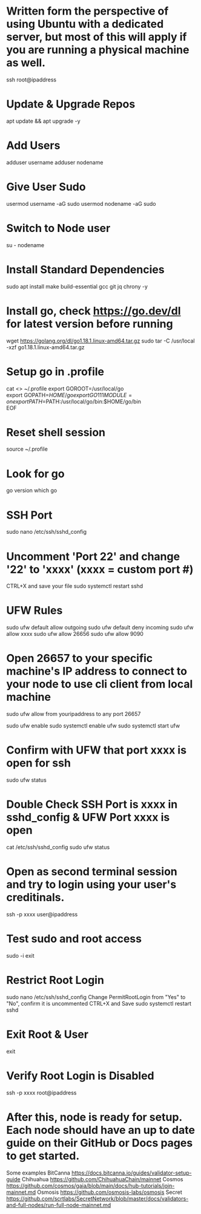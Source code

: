 # Written form the perspective of using Ubuntu with a dedicated server, but most of this will apply if you are running a physical machine as well.
ssh root@ipaddress

# Update & Upgrade Repos
apt update && apt upgrade -y

# Add Users
adduser username
adduser nodename

# Give User Sudo
usermod username -aG sudo
usermod nodename -aG sudo

# Switch to Node user
su - nodename

# Install Standard Dependencies
sudo apt install make build-essential gcc git jq chrony -y

# Install go, check https://go.dev/dl for latest version before running
wget https://golang.org/dl/go1.18.1.linux-amd64.tar.gz
sudo tar -C /usr/local -xzf go1.18.1.linux-amd64.tar.gz

# Setup go in .profile
cat <<EOF >> ~/.profile
 export GOROOT=/usr/local/go  
 export GOPATH=$HOME/go  
 export GO111MODULE=on  
 export PATH=$PATH:/usr/local/go/bin:$HOME/go/bin  
 EOF

# Reset shell session
source ~/.profile

# Look for go
go version
which go

# SSH Port
sudo nano /etc/ssh/sshd_config

# Uncomment 'Port 22' and change '22' to 'xxxx' (xxxx = custom port #)
CTRL+X and save your file
sudo systemctl restart sshd

# UFW Rules
sudo ufw default allow outgoing
sudo ufw default deny incoming
sudo ufw allow xxxx
sudo ufw allow 26656
sudo ufw allow 9090

# Open 26657 to your specific machine's IP address to connect to your node to use cli client from local machine
sudo ufw allow from youripaddress to any port 26657

sudo ufw enable
sudo systemctl enable ufw
sudo systemctl start ufw

# Confirm with UFW that port xxxx is open for ssh
sudo ufw status

# Double Check SSH Port is xxxx in sshd_config & UFW Port xxxx is open
cat /etc/ssh/sshd_config
sudo ufw status

# Open as second terminal session and try to login using your user's creditinals.
ssh -p xxxx user@ipaddress

# Test sudo and root access
sudo -i
exit

# Restrict Root Login
sudo nano /etc/ssh/sshd_config
Change PermitRootLogin from "Yes" to "No", confirm it is uncommented
CTRL+X and Save
sudo systemctl restart sshd

# Exit Root & User
exit

# Verify Root Login is Disabled
ssh -p xxxx root@ipaddress

# After this, node is ready for setup. Each node should have an up to date guide on their GitHub or Docs pages to get started.

Some examples
BitCanna https://docs.bitcanna.io/guides/validator-setup-guide
Chihuahua https://github.com/ChihuahuaChain/mainnet
Cosmos https://github.com/cosmos/gaia/blob/main/docs/hub-tutorials/join-mainnet.md
Osmosis https://github.com/osmosis-labs/osmosis
Secret https://github.com/scrtlabs/SecretNetwork/blob/master/docs/validators-and-full-nodes/run-full-node-mainnet.md
